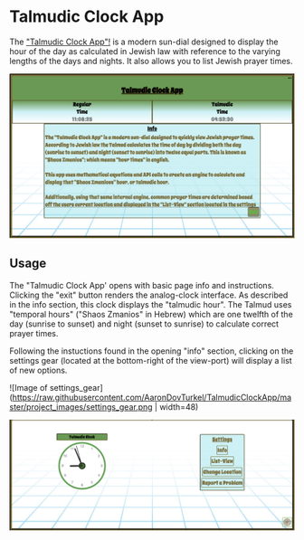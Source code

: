# Talmudic Clock App

The ["Talmudic Clock App"!](https://aarondovturkel.github.io/TalmudicClockApp/) is a modern sun-dial designed to display the hour of the day as calculated in Jewish law with reference to the varying lengths of the days and nights. It also allows you to list Jewish prayer times.

![Image of landing_page](https://raw.githubusercontent.com/AaronDovTurkel/TalmudicClockApp/master/project_images/landing_page.png)

## Usage

The "Talmudic Clock App' opens with basic page info and instructions. Clicking the "exit" button 
renders the analog-clock interface. As described in the info section, this clock displays the
"talmudic hour". The Talmud uses "temporal hours" ("Shaos Zmanios" in Hebrew) which are one twelfth of the day (sunrise to sunset) and night (sunset to sunrise) to calculate correct prayer times.

Following the instuctions found in the opening "info" section, clicking on the settings gear (located at the bottom-right
of the view-port) will display a list of new options. 

![Image of settings_gear](https://raw.githubusercontent.com/AaronDovTurkel/TalmudicClockApp/master/project_images/settings_gear.png | width=48) 

![Image of settings_list](https://raw.githubusercontent.com/AaronDovTurkel/TalmudicClockApp/master/project_images/settings_list_full_screen.png)



      
